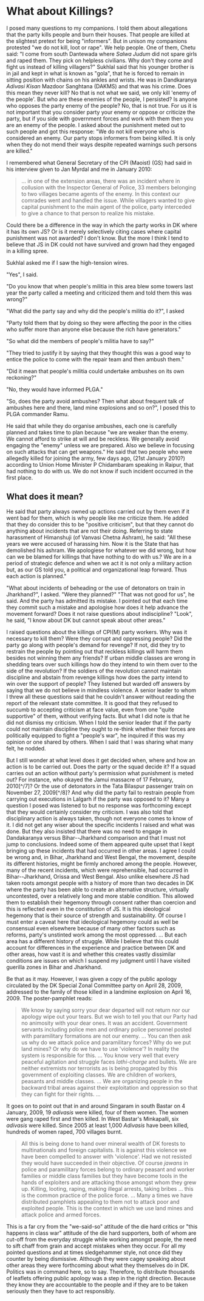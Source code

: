# What about Killings?

I posed many questions to my companions. I
told them about allegations that the party
kills people and burn their houses. That
people are killed at the slightest pretext for
being "informers". But in unison my
companions protested "we do not kill, loot or
rape". We help people. One of them, Chetu
said: "I come from south Dantewada where
_Salwa Judum_ did not spare girls and raped
them. They pick on helpless civilians. Why
don't they come and fight us instead of
killing villagers?" Sukhlal said that his
younger brother is in jail and kept in what is
known as "gola", that he is forced to remain
in sitting position with chains on his ankles
and wrists. He was in Dandkaranya _Adivasi_
_Kisan_ Mazdoor Sanghtana (DAKMS) and
that was his crime. Does this mean they
never kill? No that is not what we said, we
only kill 'enemy of the people'. But who are
these enemies of the people, I persisted? Is
anyone who opposes the party enemy of the
people? No, that is not true. For us it is not
important that you consider party your
enemy or oppose or criticize the party, but if
you side with government forces and work
with them then you are an enemy of the
people. I asked about the punishment meted
out to such people and got this response:
"We do not kill everyone who is considered
an enemy. Our party stops informers from
being killed. It is only when they do not
mend their ways despite repeated warnings
such persons are killed."

I remembered what General Secretary of the
CPI (Maoist) (GS) had said in his interview
given to Jan Myrdal and me in January
2010:

> ... in one of the extension areas,
there was an incident where in
collusion with the Inspector General
of Police, 33 members belonging to
two villages became agents of the
enemy. In this context our comrades
went and handled the issue. While
villagers wanted to give capital
punishment to the main agent of the
police, party interceded to give a
chance to that person to realize his
mistake.

Could there be a difference in the way in
which the party works in DK where it has its
own JS? Or is it merely selectively citing
cases where capital punishment was not
awarded? I don't know. But the more I think I
tend to believe that JS in DK could not have
survived and grown had they engaged in a
killing spree.

Sukhlal asked me if I saw the high-tension
wires.

"Yes", I said.

"Do you know that when people's militia in
this area blew some towers last year the
party called a meeting and criticized them
and told them this was wrong?"

"What did the party say and why did the
people's militia do it?", I asked

"Party told them that by doing so they were
affecting the poor in the cities who suffer
more than anyone else because the rich
have generators."

"So what did the members of people's militia
have to say?"

"They tried to justify it by saying that they
thought this was a good way to entice the
police to come with the repair team and then
ambush them."

"Did it mean that people's militia could
undertake ambushes on its own reckoning?"

"No, they would have informed PLGA."

"So, does the party avoid ambushes? Then
what about frequent talk of ambushes here
and there, land mine explosions and so
on?", I posed this to PLGA commander
Ramu.

He said that while they do organise
ambushes, each one is carefully planned
and takes time to plan because "we are
weaker than the enemy. We cannot afford to
strike at will and be reckless. We generally
avoid engaging the "enemy" unless we are
prepared. Also we believe in focusing on
such attacks that can get weapons." He said
that two people who were allegedly killed for
joining the army, few days ago, (21st
January 2010?) according to Union Home
Minister P Chidambaram speaking in
Raipur, that had nothing to do with us. We
do not know if such incident occurred in the
first place.

## What does it mean?

He said that party always owned up actions
carried out by them even if it went bad for
them, which is why people like me criticize
them. He added that they do consider this to
be "positive criticism", but that they cannot
do anything about incidents that are not their
doing. Referring to state harassment of
Himanshuji (of Vanvasi Chetna Ashram), he
said: "All these years we were accused of
harassing him. Now it is the State that has
demolished his ashram. We apologiese for
whatever we did wrong, but how can we be
blamed for killings that have nothing to do
with us.? We are in a period of strategic
defence and when we act it is not only a
military action but, as our GS told you, a
political and organizational leap forward.
Thus each action is planned."

"What about incidents of beheading or the
use of detonators on train in Jharkhand?", I
asked. "Were they planned?" "That was not
good for us", he said. And the party has
admitted its mistake. I pointed out that each
time they commit such a mistake and
apologise how does it help advance the
movement forward? Does it not raise
questions about indiscipline? "Look", he
said, "I know about DK but cannot speak
about other areas."

I raised questions about the killings of
CPI(M) party workers. Why was it necessary
to kill them? Were they corrupt and
oppressing people? Did the party go along
with people's demand for revenge? If not,
did they try to restrain the people by pointing
out that reckless killings will harm them
besides not winning them any friends? If
urban middle classes are wrong in shedding
tears over such killings how do they intend
to win them over to the side of the
revolution? If the soldiers of the revolution
cannot maintain discipline and abstain from
revenge killings how does the party intend to
win over the support of people? They
listened but warded off answers by saying
that we do not believe in mindless violence.
A senior leader to whom I threw all these
questions said that he couldn't answer
without reading the report of the relevant
state committee. It is good that they refused
to succumb to accepting criticism at face
value, even from one "quite supportive" of
them, without verifying facts. But what I did
note is that he did not dismiss my criticism.
When I told the senior leader that if the party
could not maintain discipline they ought to
re-think whether their forces are politically
equipped to fight a "people's war", he
inquired if this was my opinion or one shared
by others. When I said that I was sharing
what many felt, he nodded.

But I still wonder at what level does it get
decided when, where and how an action is
to be carried out. Does the party or the
squad decide it? If a squad carries out an
action without party's permission what
punishment is meted out? For instance, who
okayed the Jamui massacre of 17 February,
2010[^/7]? Or the use of detonators in the
Tata Bilaspur passenger train on November
27, 2009[^/8]? And why did the party fail to
restrain people from carrying out executions
in Lalgarh if the party was opposed to it?
Many a question I posed was listened to but
no response was forthcoming except that
they would certainly consider my criticism. I
was also told that disciplinary action is
always taken, though not everyone comes to
know of it. I did not get any wiser about the
specific incidents I raised and what was
done. But they also insisted that there was
no need to engage in Dandakaranya versus
Bihar--Jharkhand comparison and that I must
not jump to conclusions. Indeed some of
them appeared quite upset that I kept
bringing up these incidents that had
occurred in other areas. I agree I could be
wrong and, in Bihar, Jharkhand and West
Bengal, the movement, despite its different
histories, might be firmly anchored among
the people. However, many of the recent
incidents, which were reprehensible, had
occurred in Bihar--Jharkhand, Orissa and
West Bengal. Also unlike elsewhere JS had
taken roots amongst people with a history of
more than two decades in DK where the
party has been able to create an alternative
structure, virtually uncontested, over a
relatively long and more stable condition.
This allowed them to establish their
hegemony through consent rather than
coercion and this is reflected even in the
constitution of JS. It is this ideological
hegemony that is their source of strength
and sustainability. Of course I must enter a
caveat here that ideological hegemony could
as well be consensual even elsewhere
because of many other factors such as
reforms, party's unstinted work among the
most oppressed. ... But each area has a
different history of struggle. While I believe
that this could account for differences in the
experience and practice between DK and
other areas, how vast it is and whether this
creates vastly dissimilar conditions are
issues on which I suspend my judgment until
I have visited guerilla zones in Bihar and
Jharkhand.

Be that as it may. However, I was given a
copy of the public apology circulated by the
DK Special Zonal Committee party on April
28, 2009, addressed to the family of those
killed in a landmine explosion on April 16, 2009.
The poster-pamphlet reads:

>We know by saying sorry your dear
departed will not return nor our
apology wipe out your tears. But we
wish to tell you that our Party had no
animosity with your dear ones. It was
an accident. Government servants
including police men and ordinary
police personnel posted with
paramilitary formations are not our
enemy. ... You can then ask us why do
we attack police and paramilitary
forces? Why do we put land mines?
Or why do we have to use 'violence'?
In reality the system is responsible for
this. ... You know very well that every
peaceful agitation and struggle faces
_lathi-charge_ and bullets. We are
neither extremists nor terrorists as is
being propagated by this government
of exploiting classes. We are children
of workers, peasants and middle
classes. ... We are organizing people
in the backward tribal areas against
their exploitation and oppression so
that they can fight for their rights. ...

It goes on to point out that in and around
Singaram in south Bastar on 4 January,
2009, 19 _adivasis_ were killed, four of them
women. The women were gang raped first
and then killed. In West Bastar's Minkapalli,
six _adivasis_ were killed. Since 2005 at least
1,000 _Adivasis_ have been killed, hundreds
of women raped, 700 villages burnt.

>All this is being done to hand over mineral
wealth of DK forests to multinationals and
foreign capitalists. It is against this violence
we have been compelled to answer with
'violence'. Had we not resisted they would
have succeeded in their objective. Of course
_jawans_ in police and paramilitary forces
belong to ordinary peasant and worker
families or middle class families but they
have become tools in the hands of exploiters
and are attacking those amongst whom they
grew up. Killing, looting, raping, making
illegal arrests, taking bribes ... this is the
common practice of the police force. ... Many
a times we have distributed pamphlets
appealing to them not to attack poor and
exploited people. This is the context in which
we use land mines and attack police and
armed forces.

This is a far cry from the "we-said-so"
attitude of the die hard critics or "this
happens in class war" attitude of the die
hard supporters, both of whom are cut-off
from the everyday struggle while working
amongst people, the need to sift chaff from
grain and accept mistakes when they occur.
For all my pointed questions and at times
sledgehammer style, not once did they
counter by being dismissive. Although they
were cagey speaking about other areas they
were forthcoming about what they
themselves do in DK. Politics was in
command here, so to say. Therefore, to
distribute thousands of leaflets offering
public apology was a step in the right
direction. Because they know they are
accountable to the people and if they are to
be taken seriously then they have to act
responsibly.
